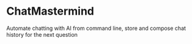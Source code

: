 # ChatMastermind
Automate chatting with AI from command line, store and compose chat history for the next question
